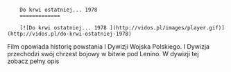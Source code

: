 
        Do krwi ostatniej... 1978 
        =============
        
        [![Do krwi ostatniej... 1978 ](http://vidos.pl/images/player.gif)](http://vidos.pl/do-krwi-ostatniej-1978)
        
        
 Film opowiada historię powstania I Dywizji Wojska Polskiego. I Dywizja przechodzi swój chrzest bojowy w bitwie pod Lenino. W dywizji tej zobacz pełny opis
    